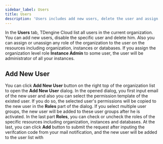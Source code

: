 ```yaml
---
sidebar_label: Users
title: Users
description: 'Users includes add new users, delete the user and assign the user with specific role and resources'
---
```


In the **Users** tab, TDengine Cloud list all users in the current organization. You can add new users, disable the specific user and delete him. Also you can assign or unassign any role of the organization to the user on the resources including organization, instances or databases. If you assign the organization level role **Instance Admin** to some user, the user will be administrator of all your instances. 

## Add New User

You can click **Add New User** button on the right top of the organization list to open the **Add New User** dialog. In the opened dialog, you first input email of the new user and also you can select the permission template of the existed user. If you do so, the selected user's permissions will be copied to the new user in the **Roles** part of the dialog. If you select multiple user groups, the new user will be added to these user groups after he is activated. In the last part **Roles**, you can check or uncheck the roles of the specific resources including organization, instances and databases. At the last, you can click **Add** button to submit the request after inputing the verifcation code from your mail notification, and the new user will be added to the user list with 
